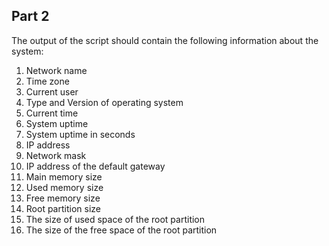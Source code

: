 ## Part 2

The output of the script should contain the following information about the system:

1) Network name
2) Time zone
3) Current user
4) Type and Version of operating system
5) Current time
6) System uptime
7) System uptime in seconds
8) IP address
9) Network mask
10) IP address of the default gateway
11) Main memory size
12) Used memory size
13) Free memory size
14) Root partition size
15) The size of used space of the root partition
16) The size of the free space of the root partition